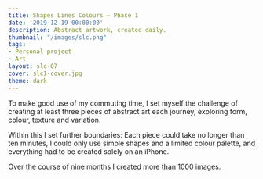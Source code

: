 ```yaml
---
title: Shapes Lines Colours – Phase 1
date: '2019-12-19 00:00:00'
description: Abstract artwork, created daily.
thumbnail: "/images/slc.png"
tags:
- Personal project
- Art
layout: slc-07
cover: slc1-cover.jpg
theme: dark
---
```


To make good use of my commuting time, I set myself the challenge of creating at least three pieces of abstract art each journey, exploring form, colour, texture and variation. 

Within this I set further boundaries: Each piece could take no longer than ten minutes, I could only use simple shapes and a limited colour palette, and everything had to be created solely on an iPhone. 

Over the course of nine months I created more than 1000 images.